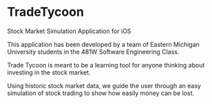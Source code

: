 # TradeTycoon
Stock Market Simulation Application for iOS

This application has been developed by a team of Eastern Michigan University students in the 481W Software Engineering Class.

Trade Tycoon is meant to be a learning tool for anyone thinking about investing in the stock market.

Using historic stock market data, we guide the user through an easy simulation of stock trading to show how easily money can be lost.
